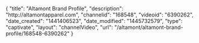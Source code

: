{
    "title": "Altamont Brand Profile",
    "description": "http:\/\/altamontapparel.com",
    "channelid": "168548",
    "videoid": "6390262",
    "date_created": "1441406523",
    "date_modified": "1445732579",
    "type": "captivate",
    "layout": "channelVideo",
    "url": "\/altamont\/altamont-brand-profile\/168548-6390262"
}